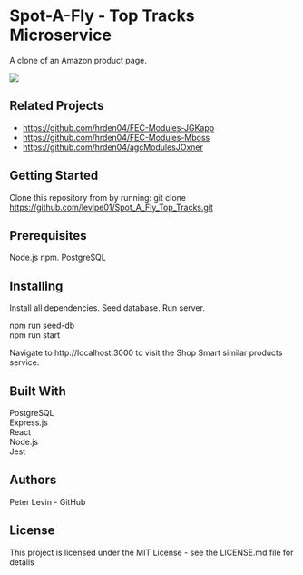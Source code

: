 # Spot-A-Fly - Top Tracks Microservice
A clone of an Amazon product page.

![](CloneAzonDemo.gif)

## Related Projects

  - https://github.com/hrden04/FEC-Modules-JGKapp
  - https://github.com/hrden04/FEC-Modules-Mboss
  - https://github.com/hrden04/agcModulesJOxner

## Getting Started
Clone this repository from by running: git clone https://github.com/levipe01/Spot_A_Fly_Top_Tracks.git 

## Prerequisites
Node.js npm. 
PostgreSQL

## Installing
Install all dependencies. Seed database. Run server.

npm run seed-db <br/>
npm run start

Navigate to http://localhost:3000 to visit the Shop Smart similar products service. 

## Built With
PostgreSQL <br/>
Express.js <br/>
React <br/>
Node.js <br/>
Jest

## Authors
Peter Levin - GitHub

## License
This project is licensed under the MIT License - see the LICENSE.md file for details




